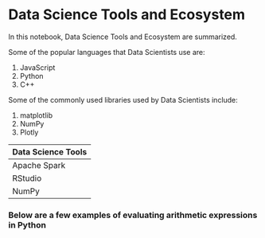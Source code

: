 # Data Science Tools and Ecosystem

In this notebook, Data Science Tools and Ecosystem are summarized.


Some of the popular languages that Data Scientists use are:
1. JavaScript
2. Python
3. C++


Some of the commonly used libraries used by Data Scientists include:
1. matplotlib
2. NumPy
3. Plotly


| Data Science Tools|
|-------------------|
| Apache Spark|
| RStudio|
| NumPy|



### Below are a few examples of evaluating arithmetic expressions in Python


